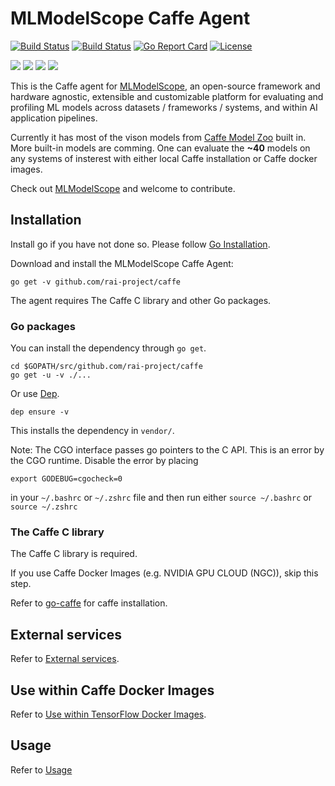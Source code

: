 # MLModelScope Caffe Agent

[![Build Status](https://travis-ci.org/rai-project/caffe.svg?branch=master)](https://travis-ci.org/rai-project/caffe)
[![Build Status](https://dev.azure.com/dakkak/rai/_apis/build/status/caffe)](https://dev.azure.com/dakkak/rai/_build/latest?definitionId=15)
[![Go Report Card](https://goreportcard.com/badge/github.com/rai-project/caffe)](https://goreportcard.com/report/github.com/rai-project/caffe)
[![License](https://img.shields.io/badge/License-Apache%202.0-blue.svg)](https://opensource.org/licenses/Apache-2.0)

[![](https://images.microbadger.com/badges/version/carml/caffe:ppc64le-gpu-latest.svg)](https://microbadger.com/images/carml/caffe:ppc64le-gpu-latest> 'Get your own version badge on microbadger.com') [![](https://images.microbadger.com/badges/version/carml/caffe:ppc64le-cpu-latest.svg)](https://microbadger.com/images/carml/caffe:ppc64le-cpu-latest 'Get your own version badge on microbadger.com') [![](https://images.microbadger.com/badges/version/carml/caffe:amd64-cpu-latest.svg)](https://microbadger.com/images/carml/caffe:amd64-cpu-latest 'Get your own version badge on microbadger.com') [![](https://images.microbadger.com/badges/version/carml/caffe:amd64-gpu-latest.svg)](https://microbadger.com/images/carml/caffe:amd64-gpu-latest 'Get your own version badge on microbadger.com')

This is the Caffe agent for [MLModelScope](mlmodelscope.org), an open-source framework and hardware agnostic, extensible and customizable platform for evaluating and profiling ML models across datasets / frameworks / systems, and within AI application pipelines.

Currently it has most of the vison models from [Caffe Model Zoo](https://github.com/BVLC/caffe/wiki/Model-Zoo) built in. More built-in models are comming.
One can evaluate the **~40** models on any systems of insterest with either local Caffe installation or Caffe docker images.

Check out [MLModelScope](mlmodelscope.org) and welcome to contribute.


## Installation

Install go if you have not done so. Please follow [Go Installation](https://docs.mlmodelscope.org/installation/source/golang).

Download and install the MLModelScope Caffe Agent:

```
go get -v github.com/rai-project/caffe

```

The agent requires The Caffe C library and other Go packages.

### Go packages

You can install the dependency through `go get`.

```
cd $GOPATH/src/github.com/rai-project/caffe
go get -u -v ./...
```

Or use [Dep](https://github.com/golang/dep).

```
dep ensure -v
```

This installs the dependency in `vendor/`.

Note: The CGO interface passes go pointers to the C API. This is an error by the CGO runtime. Disable the error by placing

```
export GODEBUG=cgocheck=0
```

in your `~/.bashrc` or `~/.zshrc` file and then run either `source ~/.bashrc` or `source ~/.zshrc`


### The Caffe C library

The Caffe C library is required.

If you use Caffe Docker Images (e.g. NVIDIA GPU CLOUD (NGC)), skip this step.

Refer to [go-caffe](https://github.com/rai-project/go-caffe#caffe-installation) for caffe installation.


## External services

Refer to [External services](https://github.com/rai-project/tensorflow#external-services).

## Use within Caffe Docker Images

Refer to [Use within TensorFlow Docker Images](https://github.com/rai-project/tensorflow#use-within-tensorflow-docker-images).

## Usage

Refer to [Usage](https://github.com/rai-project/tensorflow#usage)
